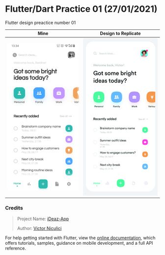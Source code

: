 # Flutter/Dart Practice 01 (27/01/2021)

Flutter design preactice number 01

| Mine | Design to Replicate |
|-|-|
| <img src="Screenshot_20210128-133405.jpg" width=500/> | ![iDeaz App](dribbble_1.jpg) |

### Credits

> Project Name: [iDeaz-App](https://dribbble.com/shots/11978026-iDeaz-App)
>
> Author: [Victor Niculici](https://dribbble.com/victorniculici)

For help getting started with Flutter, view the
[online documentation](https://flutter.dev/docs), which offers tutorials,
samples, guidance on mobile development, and a full API reference.
